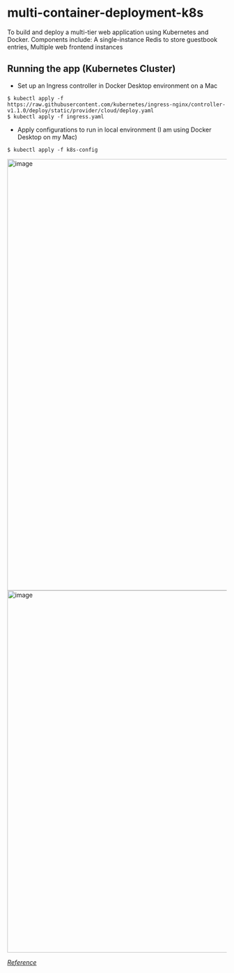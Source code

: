 # multi-container-deployment-k8s
To build and deploy a multi-tier web application using Kubernetes and Docker. Components include: A single-instance Redis to store guestbook entries, Multiple web frontend instances

## Running the app (Kubernetes Cluster)
- Set up an Ingress controller in Docker Desktop environment on a Mac

```
$ kubectl apply -f https://raw.githubusercontent.com/kubernetes/ingress-nginx/controller-v1.1.0/deploy/static/provider/cloud/deploy.yaml
$ kubectl apply -f ingress.yaml
```

- Apply configurations to run in local environment (I am using Docker Desktop on my Mac)
```
$ kubectl apply -f k8s-config
```

<img width="991" alt="image" src="https://github.com/Mbaoma/fastAPI/assets/49791498/6f8e7492-ceab-4559-a286-b4f4ae1711bc">

<img width="832" alt="image" src="https://github.com/Mbaoma/fastAPI/assets/49791498/1c0cb7f1-dd0e-4c7d-b757-3b6ef45ff608">

*[Reference](https://kubernetes.io/docs/tutorials/stateless-application/guestbook/)*
